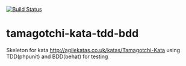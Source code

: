 [![Build Status](https://travis-ci.org/Jonatanmdez/tamagotchi-kata-tdd-bdd.svg?branch=master)](https://travis-ci.org/Jonatanmdez/tamagotchi-kata-tdd-bdd)

# tamagotchi-kata-tdd-bdd

Skeleton for kata http://agilekatas.co.uk/katas/Tamagotchi-Kata using TDD(phpunit) and BDD(behat) for testing


